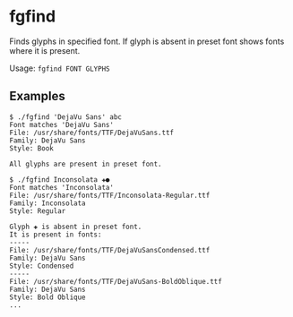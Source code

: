 # fgfind

Finds glyphs in specified font. If glyph is absent in preset font shows fonts where it is present.

Usage: `fgfind FONT GLYPHS`

## Examples

```
$ ./fgfind 'DejaVu Sans' abc
Font matches 'DejaVu Sans'
File: /usr/share/fonts/TTF/DejaVuSans.ttf
Family: DejaVu Sans
Style: Book

All glyphs are present in preset font.
```

```
$ ./fgfind Inconsolata ✚●
Font matches 'Inconsolata'
File: /usr/share/fonts/TTF/Inconsolata-Regular.ttf
Family: Inconsolata
Style: Regular

Glyph ✚ is absent in preset font.
It is present in fonts:
-----
File: /usr/share/fonts/TTF/DejaVuSansCondensed.ttf
Family: DejaVu Sans
Style: Condensed
-----
File: /usr/share/fonts/TTF/DejaVuSans-BoldOblique.ttf
Family: DejaVu Sans
Style: Bold Oblique
...
```
